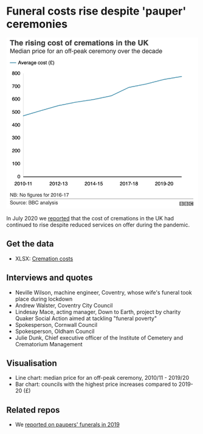 # Funeral costs rise despite 'pauper' ceremonies

![](https://raw.githubusercontent.com/BBC-Data-Unit/funeral-costs/master/Funeral_costs_rise_despite_pauper_ceremonies_BBC_News.png)

In July 2020 we [reported](https://www.bbc.co.uk/news/uk-53334493) that the cost of cremations in the UK had continued to rise despite reduced services on offer during the pandemic.

## Get the data

* XLSX: [Cremation costs](https://docs.google.com/spreadsheets/d/1BK_OYdmPQTDbKriTrGIgqZuAMFJJGORoQrAqpb6q7Rs/edit#gid=0)

## Interviews and quotes

* Neville Wilson, machine engineer, Coventry, whose wife's funeral took place during lockdown
* Andrew Walster, Coventry City Council
* Lindesay Mace, acting manager, Down to Earth, project by charity Quaker Social Action aimed at tackling "funeral poverty"
* Spokesperson, Cornwall Council
* Spokesperson, Oldham Council 
* Julie Dunk, Chief executive officer of the Institute of Cemetery and Crematorium Management

## Visualisation

* Line chart: median price for an off-peak ceremony, 2010/11 - 2019/20
* Bar chart: councils with the highest price increases compared to 2019-20 (£)

## Related repos

* We [reported on paupers' funerals in 2019](https://github.com/BBC-Data-Unit/paupers-funerals)

